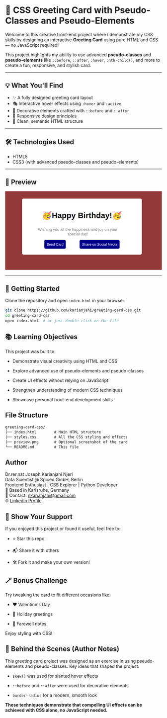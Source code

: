# 🎨 CSS Greeting Card with Pseudo-Classes and Pseudo-Elements

Welcome to this creative front-end project where I demonstrate my CSS skills by designing an interactive **Greeting Card** using pure HTML and CSS — no JavaScript required!

This project highlights my ability to use advanced **pseudo-classes** and **pseudo-elements** like `::before`, `::after`, `:hover`, `:nth-child()`, and more to create a fun, responsive, and stylish card.

---

## 💡 What You'll Find

- ✨ A fully designed greeting card layout
- 🎭 Interactive hover effects using `:hover` and `:active`
- 💌 Decorative elements crafted with `::before` and `::after`
- 📐 Responsive design principles
- 🎯 Clean, semantic HTML structure

---

## 🛠 Technologies Used

- HTML5
- CSS3 (with advanced pseudo-classes and pseudo-elements)

---

## 📸 Preview

![Greeting Card Screenshot](./preview.png)  


---

## 🚀 Getting Started

Clone the repository and open `index.html` in your browser:

```bash
git clone https://github.com/karianjahi/greeting-card-css.git
cd greeting-card-css
open index.html  # or just double-click on the file
```

## 📚 Learning Objectives

This project was built to:

- Demonstrate visual creativity using HTML and CSS

- Explore advanced use of pseudo-elements and pseudo-classes

- Create UI effects without relying on JavaScript

- Strengthen understanding of modern CSS techniques

- Showcase personal front-end development skills

## File Structure
```
greeting-card-css/ 
├── index.html        # Main HTML structure 
├── styles.css        # All the CSS styling and effects
├── preview.png       # Optional screenshot of the card
└── README.md         # This file
```


## Author
Dr.rer.nat Joseph Karianjahi Njeri<br>
Data Scientist @ Spiced GmbH, Berlin<br>
Frontend Enthusiast | CSS Explorer | Python Developer<br>
📍 Based in Karlsruhe, Germany<br>
📧 Contact: nkarianjahi@gmail.com<br>
🌐 [Linkedin Profile](www.linkedin.com/in/josephkarianjahinjeri)<br>


## 🌟 Show Your Support

If you enjoyed this project or found it useful, feel free to:

- ⭐ Star this repo

- 📬 Share it with others

- 🛠 Fork it and make your own version!


## 🪄 Bonus Challenge

Try tweaking the card to fit different occasions like:

- ❤️ Valentine's Day

- 🎄 Holiday greetings

- 👋 Farewell notes

Enjoy styling with CSS!


## 🧠 Behind the Scenes (Author Notes)

This greeting card project was designed as an exercise in using pseudo-elements and pseudo-classes. Key ideas that shaped the project:

- `skew()` was used for slanted hover effects

- `::before` and `::after` were used for decorative elements

- `border-radius` for a modern, smooth look

**These techniques demonstrate that compelling UI effects can be achieved with CSS alone, no JavaScript needed.**